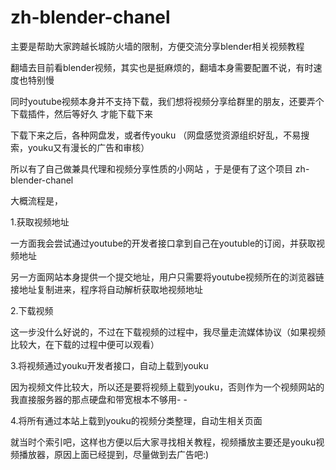 zh-blender-chanel
=================

主要是帮助大家跨越长城防火墙的限制，方便交流分享blender相关视频教程

翻墙去目前看blender视频，其实也是挺麻烦的，翻墙本身需要配置不说，有时速度也特别慢

同时youtube视频本身并不支持下载，我们想将视频分享给群里的朋友，还要弄个下载插件，然后等好久 才能下载下来

下载下来之后，各种网盘发，或者传youku （网盘感觉资源组织好乱，不易搜索，youku又有漫长的广告和审核）

所以有了自己做兼具代理和视频分享性质的小网站 ，于是便有了这个项目 zh-blender-chanel 

大概流程是，

1.获取视频地址

一方面我会尝试通过youtube的开发者接口拿到自己在youtuble的订阅，并获取视频地址

另一方面网站本身提供一个提交地址，用户只需要将youtube视频所在的浏览器链接地址复制进来，程序将自动解析获取地视频地址

2.下载视频

这一步没什么好说的，不过在下载视频的过程中，我尽量走流媒体协议（如果视频比较大，在下载的过程中便可以观看）

3.将视频通过youku开发者接口，自动上载到youku

因为视频文件比较大，所以还是要将视频上载到youku，否则作为一个视频网站的我直接服务器的那点硬盘和带宽根本不够用- -

4.将所有通过本站上载到youku的视频分类整理，自动生相关页面

就当时个索引吧，这样也方便以后大家寻找相关教程，视频播放主要还是youku视频播放器，原因上面已经提到，尽量做到去广告吧:)








